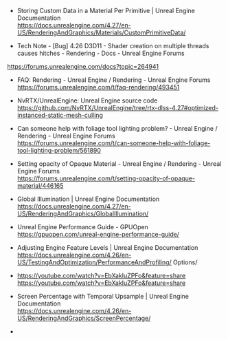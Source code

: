     

* Storing Custom Data in a Material Per Primitive | Unreal Engine Documentation <br/> https://docs.unrealengine.com/4.27/en-US/RenderingAndGraphics/Materials/CustomPrimitiveData/

* Tech Note - [Bug] 4.26 D3D11 - Shader creation on multiple threads causes hitches - Rendering - Docs - Unreal Engine Forums <br/>

https://forums.unrealengine.com/docs?topic=264941

* FAQ: Rendering - Unreal Engine / Rendering - Unreal Engine Forums <br/> https://forums.unrealengine.com/t/faq-rendering/493451

* NvRTX/UnrealEngine: Unreal Engine source code <br/> https://github.com/NvRTX/UnrealEngine/tree/rtx-dlss-4.27#optimized-instanced-static-mesh-culling

* Can someone help with foliage tool lighting problem? - Unreal Engine / Rendering - Unreal Engine Forums <br/> https://forums.unrealengine.com/t/can-someone-help-with-foliage-tool-lighting-problem/561890

* Setting opacity of Opaque Material - Unreal Engine / Rendering - Unreal Engine Forums <br/> https://forums.unrealengine.com/t/setting-opacity-of-opaque-material/446165

* Global Illumination | Unreal Engine Documentation <br/> https://docs.unrealengine.com/4.27/en-US/RenderingAndGraphics/GlobalIllumination/

* Unreal Engine Performance Guide - GPUOpen <br/> https://gpuopen.com/unreal-engine-performance-guide/

* Adjusting Engine Feature Levels | Unreal Engine Documentation <br/> https://docs.unrealengine.com/4.26/en-US/TestingAndOptimization/PerformanceAndProfiling/ Options/

* https://youtube.com/watch?v=EbXakIuZPFo&feature=share <br/> https://youtube.com/watch?v=EbXakIuZPFo&feature=share

* Screen Percentage with Temporal Upsample | Unreal Engine Documentation <br/> https://docs.unrealengine.com/4.26/en-US/RenderingAndGraphics/ScreenPercentage/

* <br/>

